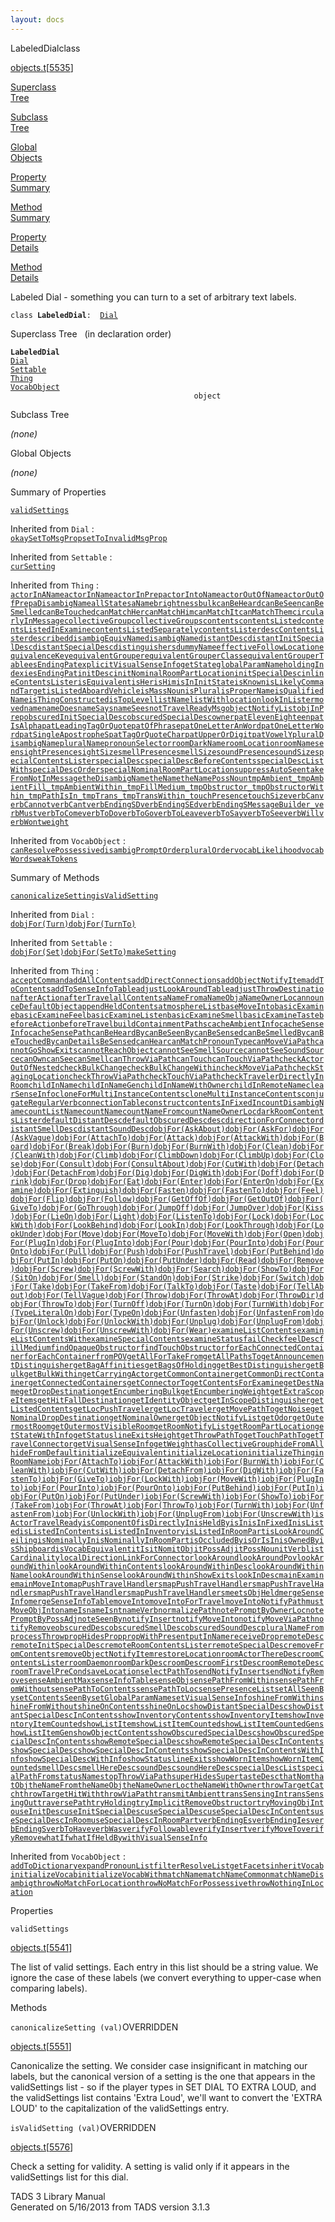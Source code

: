```yaml
---
layout: docs
---
```

<span class="title">LabeledDial</span><span class="type">class</span>

[objects.t](../file/objects.t.html)\[[5535](../source/objects.t.html#5535)\]

[Superclass  
Tree](#_SuperClassTree_)

[Subclass  
Tree](#_SubClassTree_)

[Global  
Objects](#_ObjectSummary_)

[Property  
Summary](#_PropSummary_)

[Method  
Summary](#_MethodSummary_)

[Property  
Details](#_Properties_)

[Method  
Details](#_Methods_)



Labeled Dial - something you can turn to a set of arbitrary text labels.

`class `**`LabeledDial`**` :   `[`Dial`](../object/Dial.html)



<span id="_SuperClassTree_"></span>



<span class="hdln">Superclass Tree</span>   (in declaration order)



**`LabeledDial`**  
[`Dial`](../object/Dial.html)  
[`Settable`](../object/Settable.html)  
[`Thing`](../object/Thing.html)  
[`VocabObject`](../object/VocabObject.html)  
`                                         object`  
<span id="_SubClassTree_"></span>



<span class="hdln">Subclass Tree</span>  



*(none)* <span id="_ObjectSummary_"></span>



<span class="hdln">Global Objects</span>  



*(none)* <span id="_PropSummary_"></span>



<span class="hdln">Summary of Properties</span>  



[`validSettings`](#validSettings)

Inherited from `Dial` :  
[`okaySetToMsgProp`](../object/Dial.html#okaySetToMsgProp)[`setToInvalidMsgProp`](../object/Dial.html#setToInvalidMsgProp)

Inherited from `Settable` :  
[`curSetting`](../object/Settable.html#curSetting)

Inherited from `Thing` :  
[`actorInAName`](../object/Thing.html#actorInAName)[`actorInName`](../object/Thing.html#actorInName)[`actorInPrep`](../object/Thing.html#actorInPrep)[`actorIntoName`](../object/Thing.html#actorIntoName)[`actorOutOfName`](../object/Thing.html#actorOutOfName)[`actorOutOfPrep`](../object/Thing.html#actorOutOfPrep)[`aDisambigName`](../object/Thing.html#aDisambigName)[`allStates`](../object/Thing.html#allStates)[`aName`](../object/Thing.html#aName)[`brightness`](../object/Thing.html#brightness)[`bulk`](../object/Thing.html#bulk)[`canBeHeard`](../object/Thing.html#canBeHeard)[`canBeSeen`](../object/Thing.html#canBeSeen)[`canBeSmelled`](../object/Thing.html#canBeSmelled)[`canBeTouched`](../object/Thing.html#canBeTouched)[`canMatchHer`](../object/Thing.html#canMatchHer)[`canMatchHim`](../object/Thing.html#canMatchHim)[`canMatchIt`](../object/Thing.html#canMatchIt)[`canMatchThem`](../object/Thing.html#canMatchThem)[`circularlyInMessage`](../object/Thing.html#circularlyInMessage)[`collectiveGroup`](../object/Thing.html#collectiveGroup)[`collectiveGroups`](../object/Thing.html#collectiveGroups)[`contents`](../object/Thing.html#contents)[`contentsListed`](../object/Thing.html#contentsListed)[`contentsListedInExamine`](../object/Thing.html#contentsListedInExamine)[`contentsListedSeparately`](../object/Thing.html#contentsListedSeparately)[`contentsLister`](../object/Thing.html#contentsLister)[`descContentsLister`](../object/Thing.html#descContentsLister)[`described`](../object/Thing.html#described)[`disambigEquivName`](../object/Thing.html#disambigEquivName)[`disambigName`](../object/Thing.html#disambigName)[`distantDesc`](../object/Thing.html#distantDesc)[`distantInitSpecialDesc`](../object/Thing.html#distantInitSpecialDesc)[`distantSpecialDesc`](../object/Thing.html#distantSpecialDesc)[`distinguishers`](../object/Thing.html#distinguishers)[`dummyName`](../object/Thing.html#dummyName)[`effectiveFollowLocation`](../object/Thing.html#effectiveFollowLocation)[`equivalenceKey`](../object/Thing.html#equivalenceKey)[`equivalentGrouper`](../object/Thing.html#equivalentGrouper)[`equivalentGrouperClass`](../object/Thing.html#equivalentGrouperClass)[`equivalentGrouperTable`](../object/Thing.html#equivalentGrouperTable)[`esEndingPat`](../object/Thing.html#esEndingPat)[`explicitVisualSenseInfo`](../object/Thing.html#explicitVisualSenseInfo)[`getState`](../object/Thing.html#getState)[`globalParamName`](../object/Thing.html#globalParamName)[`holdingIndex`](../object/Thing.html#holdingIndex)[`iesEndingPat`](../object/Thing.html#iesEndingPat)[`initDesc`](../object/Thing.html#initDesc)[`initNominalRoomPartLocation`](../object/Thing.html#initNominalRoomPartLocation)[`initSpecialDesc`](../object/Thing.html#initSpecialDesc)[`inlineContentsLister`](../object/Thing.html#inlineContentsLister)[`isEquivalent`](../object/Thing.html#isEquivalent)[`isHer`](../object/Thing.html#isHer)[`isHim`](../object/Thing.html#isHim)[`isInInitState`](../object/Thing.html#isInInitState)[`isKnown`](../object/Thing.html#isKnown)[`isLikelyCommandTarget`](../object/Thing.html#isLikelyCommandTarget)[`isListedAboardVehicle`](../object/Thing.html#isListedAboardVehicle)[`isMassNoun`](../object/Thing.html#isMassNoun)[`isPlural`](../object/Thing.html#isPlural)[`isProperName`](../object/Thing.html#isProperName)[`isQualifiedName`](../object/Thing.html#isQualifiedName)[`isThingConstructed`](../object/Thing.html#isThingConstructed)[`isTopLevel`](../object/Thing.html#isTopLevel)[`listName`](../object/Thing.html#listName)[`listWith`](../object/Thing.html#listWith)[`location`](../object/Thing.html#location)[`lookInLister`](../object/Thing.html#lookInLister)[`moved`](../object/Thing.html#moved)[`name`](../object/Thing.html#name)[`nameDoes`](../object/Thing.html#nameDoes)[`nameSays`](../object/Thing.html#nameSays)[`nameSees`](../object/Thing.html#nameSees)[`notTravelReadyMsg`](../object/Thing.html#notTravelReadyMsg)[`objectNotifyList`](../object/Thing.html#objectNotifyList)[`objInPrep`](../object/Thing.html#objInPrep)[`obscuredInitSpecialDesc`](../object/Thing.html#obscuredInitSpecialDesc)[`obscuredSpecialDesc`](../object/Thing.html#obscuredSpecialDesc)[`owner`](../object/Thing.html#owner)[`patElevenEighteen`](../object/Thing.html#patElevenEighteen)[`patIsAlpha`](../object/Thing.html#patIsAlpha)[`patLeadingTagOrQuote`](../object/Thing.html#patLeadingTagOrQuote)[`patOfPhrase`](../object/Thing.html#patOfPhrase)[`patOneLetterAnWord`](../object/Thing.html#patOneLetterAnWord)[`patOneLetterWord`](../object/Thing.html#patOneLetterWord)[`patSingleApostropheS`](../object/Thing.html#patSingleApostropheS)[`patTagOrQuoteChar`](../object/Thing.html#patTagOrQuoteChar)[`patUpperOrDigit`](../object/Thing.html#patUpperOrDigit)[`patVowelY`](../object/Thing.html#patVowelY)[`pluralDisambigName`](../object/Thing.html#pluralDisambigName)[`pluralName`](../object/Thing.html#pluralName)[`pronounSelector`](../object/Thing.html#pronounSelector)[`roomDarkName`](../object/Thing.html#roomDarkName)[`roomLocation`](../object/Thing.html#roomLocation)[`roomName`](../object/Thing.html#roomName)[`seen`](../object/Thing.html#seen)[`sightPresence`](../object/Thing.html#sightPresence)[`sightSize`](../object/Thing.html#sightSize)[`smellPresence`](../object/Thing.html#smellPresence)[`smellSize`](../object/Thing.html#smellSize)[`soundPresence`](../object/Thing.html#soundPresence)[`soundSize`](../object/Thing.html#soundSize)[`specialContentsLister`](../object/Thing.html#specialContentsLister)[`specialDesc`](../object/Thing.html#specialDesc)[`specialDescBeforeContents`](../object/Thing.html#specialDescBeforeContents)[`specialDescListWith`](../object/Thing.html#specialDescListWith)[`specialDescOrder`](../object/Thing.html#specialDescOrder)[`specialNominalRoomPartLocation`](../object/Thing.html#specialNominalRoomPartLocation)[`suppressAutoSeen`](../object/Thing.html#suppressAutoSeen)[`takeFromNotInMessage`](../object/Thing.html#takeFromNotInMessage)[`theDisambigName`](../object/Thing.html#theDisambigName)[`theName`](../object/Thing.html#theName)[`theNamePossNoun`](../object/Thing.html#theNamePossNoun)[`tmpAmbient_`](../object/Thing.html#tmpAmbient_)[`tmpAmbientFill_`](../object/Thing.html#tmpAmbientFill_)[`tmpAmbientWithin_`](../object/Thing.html#tmpAmbientWithin_)[`tmpFillMedium_`](../object/Thing.html#tmpFillMedium_)[`tmpObstructor_`](../object/Thing.html#tmpObstructor_)[`tmpObstructorWithin_`](../object/Thing.html#tmpObstructorWithin_)[`tmpPathIsIn_`](../object/Thing.html#tmpPathIsIn_)[`tmpTrans_`](../object/Thing.html#tmpTrans_)[`tmpTransWithin_`](../object/Thing.html#tmpTransWithin_)[`touchPresence`](../object/Thing.html#touchPresence)[`touchSize`](../object/Thing.html#touchSize)[`verbCan`](../object/Thing.html#verbCan)[`verbCannot`](../object/Thing.html#verbCannot)[`verbCant`](../object/Thing.html#verbCant)[`verbEndingSD`](../object/Thing.html#verbEndingSD)[`verbEndingSEd`](../object/Thing.html#verbEndingSEd)[`verbEndingSMessageBuilder_`](../object/Thing.html#verbEndingSMessageBuilder_)[`verbMust`](../object/Thing.html#verbMust)[`verbToCome`](../object/Thing.html#verbToCome)[`verbToDo`](../object/Thing.html#verbToDo)[`verbToGo`](../object/Thing.html#verbToGo)[`verbToLeave`](../object/Thing.html#verbToLeave)[`verbToSay`](../object/Thing.html#verbToSay)[`verbToSee`](../object/Thing.html#verbToSee)[`verbWill`](../object/Thing.html#verbWill)[`verbWont`](../object/Thing.html#verbWont)[`weight`](../object/Thing.html#weight)

Inherited from `VocabObject` :  
[`canResolvePossessive`](../object/VocabObject.html#canResolvePossessive)[`disambigPromptOrder`](../object/VocabObject.html#disambigPromptOrder)[`pluralOrder`](../object/VocabObject.html#pluralOrder)[`vocabLikelihood`](../object/VocabObject.html#vocabLikelihood)[`vocabWords`](../object/VocabObject.html#vocabWords)[`weakTokens`](../object/VocabObject.html#weakTokens)

<span id="_MethodSummary_"></span>



<span class="hdln">Summary of Methods</span>  



[`canonicalizeSetting`](#canonicalizeSetting)[`isValidSetting`](#isValidSetting)

Inherited from `Dial` :  
[`dobjFor(Turn)`](../object/Dial.html#dobjFor(Turn))[`dobjFor(TurnTo)`](../object/Dial.html#dobjFor(TurnTo))

Inherited from `Settable` :  
[`dobjFor(Set)`](../object/Settable.html#dobjFor(Set))[`dobjFor(SetTo)`](../object/Settable.html#dobjFor(SetTo))[`makeSetting`](../object/Settable.html#makeSetting)

Inherited from `Thing` :  
[`acceptCommand`](../object/Thing.html#acceptCommand)[`addAllContents`](../object/Thing.html#addAllContents)[`addDirectConnections`](../object/Thing.html#addDirectConnections)[`addObjectNotifyItem`](../object/Thing.html#addObjectNotifyItem)[`addToContents`](../object/Thing.html#addToContents)[`addToSenseInfoTable`](../object/Thing.html#addToSenseInfoTable)[`adjustLookAroundTable`](../object/Thing.html#adjustLookAroundTable)[`adjustThrowDestination`](../object/Thing.html#adjustThrowDestination)[`afterAction`](../object/Thing.html#afterAction)[`afterTravel`](../object/Thing.html#afterTravel)[`allContents`](../object/Thing.html#allContents)[`aNameFrom`](../object/Thing.html#aNameFrom)[`aNameObj`](../object/Thing.html#aNameObj)[`aNameOwnerLoc`](../object/Thing.html#aNameOwnerLoc)[`announceDefaultObject`](../object/Thing.html#announceDefaultObject)[`appendHeldContents`](../object/Thing.html#appendHeldContents)[`atmosphereList`](../object/Thing.html#atmosphereList)[`baseMoveInto`](../object/Thing.html#baseMoveInto)[`basicExamine`](../object/Thing.html#basicExamine)[`basicExamineFeel`](../object/Thing.html#basicExamineFeel)[`basicExamineListen`](../object/Thing.html#basicExamineListen)[`basicExamineSmell`](../object/Thing.html#basicExamineSmell)[`basicExamineTaste`](../object/Thing.html#basicExamineTaste)[`beforeAction`](../object/Thing.html#beforeAction)[`beforeTravel`](../object/Thing.html#beforeTravel)[`buildContainmentPaths`](../object/Thing.html#buildContainmentPaths)[`cacheAmbientInfo`](../object/Thing.html#cacheAmbientInfo)[`cacheSenseInfo`](../object/Thing.html#cacheSenseInfo)[`cacheSensePath`](../object/Thing.html#cacheSensePath)[`canBeHeardBy`](../object/Thing.html#canBeHeardBy)[`canBeSeenBy`](../object/Thing.html#canBeSeenBy)[`canBeSensed`](../object/Thing.html#canBeSensed)[`canBeSmelledBy`](../object/Thing.html#canBeSmelledBy)[`canBeTouchedBy`](../object/Thing.html#canBeTouchedBy)[`canDetailsBeSensed`](../object/Thing.html#canDetailsBeSensed)[`canHear`](../object/Thing.html#canHear)[`canMatchPronounType`](../object/Thing.html#canMatchPronounType)[`canMoveViaPath`](../object/Thing.html#canMoveViaPath)[`cannotGoShowExits`](../object/Thing.html#cannotGoShowExits)[`cannotReachObject`](../object/Thing.html#cannotReachObject)[`cannotSeeSmellSource`](../object/Thing.html#cannotSeeSmellSource)[`cannotSeeSoundSource`](../object/Thing.html#cannotSeeSoundSource)[`canOwn`](../object/Thing.html#canOwn)[`canSee`](../object/Thing.html#canSee)[`canSmell`](../object/Thing.html#canSmell)[`canThrowViaPath`](../object/Thing.html#canThrowViaPath)[`canTouch`](../object/Thing.html#canTouch)[`canTouchViaPath`](../object/Thing.html#canTouchViaPath)[`checkActorOutOfNested`](../object/Thing.html#checkActorOutOfNested)[`checkBulkChange`](../object/Thing.html#checkBulkChange)[`checkBulkChangeWithin`](../object/Thing.html#checkBulkChangeWithin)[`checkMoveViaPath`](../object/Thing.html#checkMoveViaPath)[`checkStagingLocation`](../object/Thing.html#checkStagingLocation)[`checkThrowViaPath`](../object/Thing.html#checkThrowViaPath)[`checkTouchViaPath`](../object/Thing.html#checkTouchViaPath)[`checkTravelerDirectlyInRoom`](../object/Thing.html#checkTravelerDirectlyInRoom)[`childInName`](../object/Thing.html#childInName)[`childInNameGen`](../object/Thing.html#childInNameGen)[`childInNameWithOwner`](../object/Thing.html#childInNameWithOwner)[`childInRemoteName`](../object/Thing.html#childInRemoteName)[`clearSenseInfo`](../object/Thing.html#clearSenseInfo)[`cloneForMultiInstanceContents`](../object/Thing.html#cloneForMultiInstanceContents)[`cloneMultiInstanceContents`](../object/Thing.html#cloneMultiInstanceContents)[`conjugateRegularVerb`](../object/Thing.html#conjugateRegularVerb)[`connectionTable`](../object/Thing.html#connectionTable)[`construct`](../object/Thing.html#construct)[`contentsInFixedIn`](../object/Thing.html#contentsInFixedIn)[`countDisambigName`](../object/Thing.html#countDisambigName)[`countListName`](../object/Thing.html#countListName)[`countName`](../object/Thing.html#countName)[`countNameFrom`](../object/Thing.html#countNameFrom)[`countNameOwnerLoc`](../object/Thing.html#countNameOwnerLoc)[`darkRoomContentsLister`](../object/Thing.html#darkRoomContentsLister)[`defaultDistantDesc`](../object/Thing.html#defaultDistantDesc)[`defaultObscuredDesc`](../object/Thing.html#defaultObscuredDesc)[`desc`](../object/Thing.html#desc)[`directionForConnector`](../object/Thing.html#directionForConnector)[`distantSmellDesc`](../object/Thing.html#distantSmellDesc)[`distantSoundDesc`](../object/Thing.html#distantSoundDesc)[`dobjFor(AskAbout)`](../object/Thing.html#dobjFor(AskAbout))[`dobjFor(AskFor)`](../object/Thing.html#dobjFor(AskFor))[`dobjFor(AskVague)`](../object/Thing.html#dobjFor(AskVague))[`dobjFor(AttachTo)`](../object/Thing.html#dobjFor(AttachTo))[`dobjFor(Attack)`](../object/Thing.html#dobjFor(Attack))[`dobjFor(AttackWith)`](../object/Thing.html#dobjFor(AttackWith))[`dobjFor(Board)`](../object/Thing.html#dobjFor(Board))[`dobjFor(Break)`](../object/Thing.html#dobjFor(Break))[`dobjFor(Burn)`](../object/Thing.html#dobjFor(Burn))[`dobjFor(BurnWith)`](../object/Thing.html#dobjFor(BurnWith))[`dobjFor(Clean)`](../object/Thing.html#dobjFor(Clean))[`dobjFor(CleanWith)`](../object/Thing.html#dobjFor(CleanWith))[`dobjFor(Climb)`](../object/Thing.html#dobjFor(Climb))[`dobjFor(ClimbDown)`](../object/Thing.html#dobjFor(ClimbDown))[`dobjFor(ClimbUp)`](../object/Thing.html#dobjFor(ClimbUp))[`dobjFor(Close)`](../object/Thing.html#dobjFor(Close))[`dobjFor(Consult)`](../object/Thing.html#dobjFor(Consult))[`dobjFor(ConsultAbout)`](../object/Thing.html#dobjFor(ConsultAbout))[`dobjFor(CutWith)`](../object/Thing.html#dobjFor(CutWith))[`dobjFor(Detach)`](../object/Thing.html#dobjFor(Detach))[`dobjFor(DetachFrom)`](../object/Thing.html#dobjFor(DetachFrom))[`dobjFor(Dig)`](../object/Thing.html#dobjFor(Dig))[`dobjFor(DigWith)`](../object/Thing.html#dobjFor(DigWith))[`dobjFor(Doff)`](../object/Thing.html#dobjFor(Doff))[`dobjFor(Drink)`](../object/Thing.html#dobjFor(Drink))[`dobjFor(Drop)`](../object/Thing.html#dobjFor(Drop))[`dobjFor(Eat)`](../object/Thing.html#dobjFor(Eat))[`dobjFor(Enter)`](../object/Thing.html#dobjFor(Enter))[`dobjFor(EnterOn)`](../object/Thing.html#dobjFor(EnterOn))[`dobjFor(Examine)`](../object/Thing.html#dobjFor(Examine))[`dobjFor(Extinguish)`](../object/Thing.html#dobjFor(Extinguish))[`dobjFor(Fasten)`](../object/Thing.html#dobjFor(Fasten))[`dobjFor(FastenTo)`](../object/Thing.html#dobjFor(FastenTo))[`dobjFor(Feel)`](../object/Thing.html#dobjFor(Feel))[`dobjFor(Flip)`](../object/Thing.html#dobjFor(Flip))[`dobjFor(Follow)`](../object/Thing.html#dobjFor(Follow))[`dobjFor(GetOffOf)`](../object/Thing.html#dobjFor(GetOffOf))[`dobjFor(GetOutOf)`](../object/Thing.html#dobjFor(GetOutOf))[`dobjFor(GiveTo)`](../object/Thing.html#dobjFor(GiveTo))[`dobjFor(GoThrough)`](../object/Thing.html#dobjFor(GoThrough))[`dobjFor(JumpOff)`](../object/Thing.html#dobjFor(JumpOff))[`dobjFor(JumpOver)`](../object/Thing.html#dobjFor(JumpOver))[`dobjFor(Kiss)`](../object/Thing.html#dobjFor(Kiss))[`dobjFor(LieOn)`](../object/Thing.html#dobjFor(LieOn))[`dobjFor(Light)`](../object/Thing.html#dobjFor(Light))[`dobjFor(ListenTo)`](../object/Thing.html#dobjFor(ListenTo))[`dobjFor(Lock)`](../object/Thing.html#dobjFor(Lock))[`dobjFor(LockWith)`](../object/Thing.html#dobjFor(LockWith))[`dobjFor(LookBehind)`](../object/Thing.html#dobjFor(LookBehind))[`dobjFor(LookIn)`](../object/Thing.html#dobjFor(LookIn))[`dobjFor(LookThrough)`](../object/Thing.html#dobjFor(LookThrough))[`dobjFor(LookUnder)`](../object/Thing.html#dobjFor(LookUnder))[`dobjFor(Move)`](../object/Thing.html#dobjFor(Move))[`dobjFor(MoveTo)`](../object/Thing.html#dobjFor(MoveTo))[`dobjFor(MoveWith)`](../object/Thing.html#dobjFor(MoveWith))[`dobjFor(Open)`](../object/Thing.html#dobjFor(Open))[`dobjFor(PlugIn)`](../object/Thing.html#dobjFor(PlugIn))[`dobjFor(PlugInto)`](../object/Thing.html#dobjFor(PlugInto))[`dobjFor(Pour)`](../object/Thing.html#dobjFor(Pour))[`dobjFor(PourInto)`](../object/Thing.html#dobjFor(PourInto))[`dobjFor(PourOnto)`](../object/Thing.html#dobjFor(PourOnto))[`dobjFor(Pull)`](../object/Thing.html#dobjFor(Pull))[`dobjFor(Push)`](../object/Thing.html#dobjFor(Push))[`dobjFor(PushTravel)`](../object/Thing.html#dobjFor(PushTravel))[`dobjFor(PutBehind)`](../object/Thing.html#dobjFor(PutBehind))[`dobjFor(PutIn)`](../object/Thing.html#dobjFor(PutIn))[`dobjFor(PutOn)`](../object/Thing.html#dobjFor(PutOn))[`dobjFor(PutUnder)`](../object/Thing.html#dobjFor(PutUnder))[`dobjFor(Read)`](../object/Thing.html#dobjFor(Read))[`dobjFor(Remove)`](../object/Thing.html#dobjFor(Remove))[`dobjFor(Screw)`](../object/Thing.html#dobjFor(Screw))[`dobjFor(ScrewWith)`](../object/Thing.html#dobjFor(ScrewWith))[`dobjFor(Search)`](../object/Thing.html#dobjFor(Search))[`dobjFor(ShowTo)`](../object/Thing.html#dobjFor(ShowTo))[`dobjFor(SitOn)`](../object/Thing.html#dobjFor(SitOn))[`dobjFor(Smell)`](../object/Thing.html#dobjFor(Smell))[`dobjFor(StandOn)`](../object/Thing.html#dobjFor(StandOn))[`dobjFor(Strike)`](../object/Thing.html#dobjFor(Strike))[`dobjFor(Switch)`](../object/Thing.html#dobjFor(Switch))[`dobjFor(Take)`](../object/Thing.html#dobjFor(Take))[`dobjFor(TakeFrom)`](../object/Thing.html#dobjFor(TakeFrom))[`dobjFor(TalkTo)`](../object/Thing.html#dobjFor(TalkTo))[`dobjFor(Taste)`](../object/Thing.html#dobjFor(Taste))[`dobjFor(TellAbout)`](../object/Thing.html#dobjFor(TellAbout))[`dobjFor(TellVague)`](../object/Thing.html#dobjFor(TellVague))[`dobjFor(Throw)`](../object/Thing.html#dobjFor(Throw))[`dobjFor(ThrowAt)`](../object/Thing.html#dobjFor(ThrowAt))[`dobjFor(ThrowDir)`](../object/Thing.html#dobjFor(ThrowDir))[`dobjFor(ThrowTo)`](../object/Thing.html#dobjFor(ThrowTo))[`dobjFor(TurnOff)`](../object/Thing.html#dobjFor(TurnOff))[`dobjFor(TurnOn)`](../object/Thing.html#dobjFor(TurnOn))[`dobjFor(TurnWith)`](../object/Thing.html#dobjFor(TurnWith))[`dobjFor(TypeLiteralOn)`](../object/Thing.html#dobjFor(TypeLiteralOn))[`dobjFor(TypeOn)`](../object/Thing.html#dobjFor(TypeOn))[`dobjFor(Unfasten)`](../object/Thing.html#dobjFor(Unfasten))[`dobjFor(UnfastenFrom)`](../object/Thing.html#dobjFor(UnfastenFrom))[`dobjFor(Unlock)`](../object/Thing.html#dobjFor(Unlock))[`dobjFor(UnlockWith)`](../object/Thing.html#dobjFor(UnlockWith))[`dobjFor(Unplug)`](../object/Thing.html#dobjFor(Unplug))[`dobjFor(UnplugFrom)`](../object/Thing.html#dobjFor(UnplugFrom))[`dobjFor(Unscrew)`](../object/Thing.html#dobjFor(Unscrew))[`dobjFor(UnscrewWith)`](../object/Thing.html#dobjFor(UnscrewWith))[`dobjFor(Wear)`](../object/Thing.html#dobjFor(Wear))[`examineListContents`](../object/Thing.html#examineListContents)[`examineListContentsWith`](../object/Thing.html#examineListContentsWith)[`examineSpecialContents`](../object/Thing.html#examineSpecialContents)[`examineStatus`](../object/Thing.html#examineStatus)[`failCheck`](../object/Thing.html#failCheck)[`feelDesc`](../object/Thing.html#feelDesc)[`fillMedium`](../object/Thing.html#fillMedium)[`findOpaqueObstructor`](../object/Thing.html#findOpaqueObstructor)[`findTouchObstructor`](../object/Thing.html#findTouchObstructor)[`forEachConnectedContainer`](../object/Thing.html#forEachConnectedContainer)[`forEachContainer`](../object/Thing.html#forEachContainer)[`fromPOV`](../object/Thing.html#fromPOV)[`getAllForTakeFrom`](../object/Thing.html#getAllForTakeFrom)[`getAllPathsTo`](../object/Thing.html#getAllPathsTo)[`getAnnouncementDistinguisher`](../object/Thing.html#getAnnouncementDistinguisher)[`getBagAffinities`](../object/Thing.html#getBagAffinities)[`getBagsOfHolding`](../object/Thing.html#getBagsOfHolding)[`getBestDistinguisher`](../object/Thing.html#getBestDistinguisher)[`getBulk`](../object/Thing.html#getBulk)[`getBulkWithin`](../object/Thing.html#getBulkWithin)[`getCarryingActor`](../object/Thing.html#getCarryingActor)[`getCommonContainer`](../object/Thing.html#getCommonContainer)[`getCommonDirectContainer`](../object/Thing.html#getCommonDirectContainer)[`getConnectedContainers`](../object/Thing.html#getConnectedContainers)[`getConnectorTo`](../object/Thing.html#getConnectorTo)[`getContentsForExamine`](../object/Thing.html#getContentsForExamine)[`getDestName`](../object/Thing.html#getDestName)[`getDropDestination`](../object/Thing.html#getDropDestination)[`getEncumberingBulk`](../object/Thing.html#getEncumberingBulk)[`getEncumberingWeight`](../object/Thing.html#getEncumberingWeight)[`getExtraScopeItems`](../object/Thing.html#getExtraScopeItems)[`getHitFallDestination`](../object/Thing.html#getHitFallDestination)[`getIdentityObject`](../object/Thing.html#getIdentityObject)[`getInScopeDistinguisher`](../object/Thing.html#getInScopeDistinguisher)[`getListedContents`](../object/Thing.html#getListedContents)[`getLocPushTraveler`](../object/Thing.html#getLocPushTraveler)[`getLocTraveler`](../object/Thing.html#getLocTraveler)[`getMovePathTo`](../object/Thing.html#getMovePathTo)[`getNoise`](../object/Thing.html#getNoise)[`getNominalDropDestination`](../object/Thing.html#getNominalDropDestination)[`getNominalOwner`](../object/Thing.html#getNominalOwner)[`getObjectNotifyList`](../object/Thing.html#getObjectNotifyList)[`getOdor`](../object/Thing.html#getOdor)[`getOutermostRoom`](../object/Thing.html#getOutermostRoom)[`getOutermostVisibleRoom`](../object/Thing.html#getOutermostVisibleRoom)[`getRoomNotifyList`](../object/Thing.html#getRoomNotifyList)[`getRoomPartLocation`](../object/Thing.html#getRoomPartLocation)[`getStateWithInfo`](../object/Thing.html#getStateWithInfo)[`getStatuslineExitsHeight`](../object/Thing.html#getStatuslineExitsHeight)[`getThrowPathTo`](../object/Thing.html#getThrowPathTo)[`getTouchPathTo`](../object/Thing.html#getTouchPathTo)[`getTravelConnector`](../object/Thing.html#getTravelConnector)[`getVisualSenseInfo`](../object/Thing.html#getVisualSenseInfo)[`getWeight`](../object/Thing.html#getWeight)[`hasCollectiveGroup`](../object/Thing.html#hasCollectiveGroup)[`hideFromAll`](../object/Thing.html#hideFromAll)[`hideFromDefault`](../object/Thing.html#hideFromDefault)[`initializeEquivalent`](../object/Thing.html#initializeEquivalent)[`initializeLocation`](../object/Thing.html#initializeLocation)[`initializeThing`](../object/Thing.html#initializeThing)[`inRoomName`](../object/Thing.html#inRoomName)[`iobjFor(AttachTo)`](../object/Thing.html#iobjFor(AttachTo))[`iobjFor(AttackWith)`](../object/Thing.html#iobjFor(AttackWith))[`iobjFor(BurnWith)`](../object/Thing.html#iobjFor(BurnWith))[`iobjFor(CleanWith)`](../object/Thing.html#iobjFor(CleanWith))[`iobjFor(CutWith)`](../object/Thing.html#iobjFor(CutWith))[`iobjFor(DetachFrom)`](../object/Thing.html#iobjFor(DetachFrom))[`iobjFor(DigWith)`](../object/Thing.html#iobjFor(DigWith))[`iobjFor(FastenTo)`](../object/Thing.html#iobjFor(FastenTo))[`iobjFor(GiveTo)`](../object/Thing.html#iobjFor(GiveTo))[`iobjFor(LockWith)`](../object/Thing.html#iobjFor(LockWith))[`iobjFor(MoveWith)`](../object/Thing.html#iobjFor(MoveWith))[`iobjFor(PlugInto)`](../object/Thing.html#iobjFor(PlugInto))[`iobjFor(PourInto)`](../object/Thing.html#iobjFor(PourInto))[`iobjFor(PourOnto)`](../object/Thing.html#iobjFor(PourOnto))[`iobjFor(PutBehind)`](../object/Thing.html#iobjFor(PutBehind))[`iobjFor(PutIn)`](../object/Thing.html#iobjFor(PutIn))[`iobjFor(PutOn)`](../object/Thing.html#iobjFor(PutOn))[`iobjFor(PutUnder)`](../object/Thing.html#iobjFor(PutUnder))[`iobjFor(ScrewWith)`](../object/Thing.html#iobjFor(ScrewWith))[`iobjFor(ShowTo)`](../object/Thing.html#iobjFor(ShowTo))[`iobjFor(TakeFrom)`](../object/Thing.html#iobjFor(TakeFrom))[`iobjFor(ThrowAt)`](../object/Thing.html#iobjFor(ThrowAt))[`iobjFor(ThrowTo)`](../object/Thing.html#iobjFor(ThrowTo))[`iobjFor(TurnWith)`](../object/Thing.html#iobjFor(TurnWith))[`iobjFor(UnfastenFrom)`](../object/Thing.html#iobjFor(UnfastenFrom))[`iobjFor(UnlockWith)`](../object/Thing.html#iobjFor(UnlockWith))[`iobjFor(UnplugFrom)`](../object/Thing.html#iobjFor(UnplugFrom))[`iobjFor(UnscrewWith)`](../object/Thing.html#iobjFor(UnscrewWith))[`isActorTravelReady`](../object/Thing.html#isActorTravelReady)[`isComponentOf`](../object/Thing.html#isComponentOf)[`isDirectlyIn`](../object/Thing.html#isDirectlyIn)[`isHeldBy`](../object/Thing.html#isHeldBy)[`isIn`](../object/Thing.html#isIn)[`isInFixedIn`](../object/Thing.html#isInFixedIn)[`isListed`](../object/Thing.html#isListed)[`isListedInContents`](../object/Thing.html#isListedInContents)[`isListedInInventory`](../object/Thing.html#isListedInInventory)[`isListedInRoomPart`](../object/Thing.html#isListedInRoomPart)[`isLookAroundCeiling`](../object/Thing.html#isLookAroundCeiling)[`isNominallyIn`](../object/Thing.html#isNominallyIn)[`isNominallyInRoomPart`](../object/Thing.html#isNominallyInRoomPart)[`isOccludedBy`](../object/Thing.html#isOccludedBy)[`isOrIsIn`](../object/Thing.html#isOrIsIn)[`isOwnedBy`](../object/Thing.html#isOwnedBy)[`isShipboard`](../object/Thing.html#isShipboard)[`isVocabEquivalent`](../object/Thing.html#isVocabEquivalent)[`itIs`](../object/Thing.html#itIs)[`itNom`](../object/Thing.html#itNom)[`itObj`](../object/Thing.html#itObj)[`itPossAdj`](../object/Thing.html#itPossAdj)[`itPossNoun`](../object/Thing.html#itPossNoun)[`itVerb`](../object/Thing.html#itVerb)[`listCardinality`](../object/Thing.html#listCardinality)[`localDirectionLinkForConnector`](../object/Thing.html#localDirectionLinkForConnector)[`lookAround`](../object/Thing.html#lookAround)[`lookAroundPov`](../object/Thing.html#lookAroundPov)[`lookAroundWithin`](../object/Thing.html#lookAroundWithin)[`lookAroundWithinContents`](../object/Thing.html#lookAroundWithinContents)[`lookAroundWithinDesc`](../object/Thing.html#lookAroundWithinDesc)[`lookAroundWithinName`](../object/Thing.html#lookAroundWithinName)[`lookAroundWithinSense`](../object/Thing.html#lookAroundWithinSense)[`lookAroundWithinShowExits`](../object/Thing.html#lookAroundWithinShowExits)[`lookInDesc`](../object/Thing.html#lookInDesc)[`mainExamine`](../object/Thing.html#mainExamine)[`mainMoveInto`](../object/Thing.html#mainMoveInto)[`mapPushTravelHandlers`](../object/Thing.html#mapPushTravelHandlers)[`mapPushTravelHandlers`](../object/Thing.html#mapPushTravelHandlers)[`mapPushTravelHandlers`](../object/Thing.html#mapPushTravelHandlers)[`mapPushTravelHandlers`](../object/Thing.html#mapPushTravelHandlers)[`mapPushTravelHandlers`](../object/Thing.html#mapPushTravelHandlers)[`meetsObjHeld`](../object/Thing.html#meetsObjHeld)[`mergeSenseInfo`](../object/Thing.html#mergeSenseInfo)[`mergeSenseInfoTable`](../object/Thing.html#mergeSenseInfoTable)[`moveInto`](../object/Thing.html#moveInto)[`moveIntoForTravel`](../object/Thing.html#moveIntoForTravel)[`moveIntoNotifyPath`](../object/Thing.html#moveIntoNotifyPath)[`mustMoveObjInto`](../object/Thing.html#mustMoveObjInto)[`nameIs`](../object/Thing.html#nameIs)[`nameIsnt`](../object/Thing.html#nameIsnt)[`nameVerb`](../object/Thing.html#nameVerb)[`normalizePath`](../object/Thing.html#normalizePath)[`notePromptByOwnerLoc`](../object/Thing.html#notePromptByOwnerLoc)[`notePromptByPossAdj`](../object/Thing.html#notePromptByPossAdj)[`noteSeenBy`](../object/Thing.html#noteSeenBy)[`notifyInsert`](../object/Thing.html#notifyInsert)[`notifyMoveInto`](../object/Thing.html#notifyMoveInto)[`notifyMoveViaPath`](../object/Thing.html#notifyMoveViaPath)[`notifyRemove`](../object/Thing.html#notifyRemove)[`obscuredDesc`](../object/Thing.html#obscuredDesc)[`obscuredSmellDesc`](../object/Thing.html#obscuredSmellDesc)[`obscuredSoundDesc`](../object/Thing.html#obscuredSoundDesc)[`pluralNameFrom`](../object/Thing.html#pluralNameFrom)[`processThrow`](../object/Thing.html#processThrow)[`propHidesProp`](../object/Thing.html#propHidesProp)[`propWithPresent`](../object/Thing.html#propWithPresent)[`putInName`](../object/Thing.html#putInName)[`receiveDrop`](../object/Thing.html#receiveDrop)[`remoteDesc`](../object/Thing.html#remoteDesc)[`remoteInitSpecialDesc`](../object/Thing.html#remoteInitSpecialDesc)[`remoteRoomContentsLister`](../object/Thing.html#remoteRoomContentsLister)[`remoteSpecialDesc`](../object/Thing.html#remoteSpecialDesc)[`removeFromContents`](../object/Thing.html#removeFromContents)[`removeObjectNotifyItem`](../object/Thing.html#removeObjectNotifyItem)[`restoreLocation`](../object/Thing.html#restoreLocation)[`roomActorThereDesc`](../object/Thing.html#roomActorThereDesc)[`roomContentsLister`](../object/Thing.html#roomContentsLister)[`roomDaemon`](../object/Thing.html#roomDaemon)[`roomDarkDesc`](../object/Thing.html#roomDarkDesc)[`roomDesc`](../object/Thing.html#roomDesc)[`roomFirstDesc`](../object/Thing.html#roomFirstDesc)[`roomRemoteDesc`](../object/Thing.html#roomRemoteDesc)[`roomTravelPreCond`](../object/Thing.html#roomTravelPreCond)[`saveLocation`](../object/Thing.html#saveLocation)[`selectPathTo`](../object/Thing.html#selectPathTo)[`sendNotifyInsert`](../object/Thing.html#sendNotifyInsert)[`sendNotifyRemove`](../object/Thing.html#sendNotifyRemove)[`senseAmbientMax`](../object/Thing.html#senseAmbientMax)[`senseInfoTable`](../object/Thing.html#senseInfoTable)[`senseObj`](../object/Thing.html#senseObj)[`sensePathFromWithin`](../object/Thing.html#sensePathFromWithin)[`sensePathFromWithout`](../object/Thing.html#sensePathFromWithout)[`sensePathToContents`](../object/Thing.html#sensePathToContents)[`sensePathToLoc`](../object/Thing.html#sensePathToLoc)[`sensePresenceList`](../object/Thing.html#sensePresenceList)[`setAllSeenBy`](../object/Thing.html#setAllSeenBy)[`setContentsSeenBy`](../object/Thing.html#setContentsSeenBy)[`setGlobalParamName`](../object/Thing.html#setGlobalParamName)[`setVisualSenseInfo`](../object/Thing.html#setVisualSenseInfo)[`shineFromWithin`](../object/Thing.html#shineFromWithin)[`shineFromWithout`](../object/Thing.html#shineFromWithout)[`shineOnContents`](../object/Thing.html#shineOnContents)[`shineOnLoc`](../object/Thing.html#shineOnLoc)[`showDistantSpecialDesc`](../object/Thing.html#showDistantSpecialDesc)[`showDistantSpecialDescInContents`](../object/Thing.html#showDistantSpecialDescInContents)[`showInventoryContents`](../object/Thing.html#showInventoryContents)[`showInventoryItem`](../object/Thing.html#showInventoryItem)[`showInventoryItemCounted`](../object/Thing.html#showInventoryItemCounted)[`showListItem`](../object/Thing.html#showListItem)[`showListItemCounted`](../object/Thing.html#showListItemCounted)[`showListItemCountedGen`](../object/Thing.html#showListItemCountedGen)[`showListItemGen`](../object/Thing.html#showListItemGen)[`showObjectContents`](../object/Thing.html#showObjectContents)[`showObscuredSpecialDesc`](../object/Thing.html#showObscuredSpecialDesc)[`showObscuredSpecialDescInContents`](../object/Thing.html#showObscuredSpecialDescInContents)[`showRemoteSpecialDesc`](../object/Thing.html#showRemoteSpecialDesc)[`showRemoteSpecialDescInContents`](../object/Thing.html#showRemoteSpecialDescInContents)[`showSpecialDesc`](../object/Thing.html#showSpecialDesc)[`showSpecialDescInContents`](../object/Thing.html#showSpecialDescInContents)[`showSpecialDescInContentsWithInfo`](../object/Thing.html#showSpecialDescInContentsWithInfo)[`showSpecialDescWithInfo`](../object/Thing.html#showSpecialDescWithInfo)[`showStatuslineExits`](../object/Thing.html#showStatuslineExits)[`showWornItem`](../object/Thing.html#showWornItem)[`showWornItemCounted`](../object/Thing.html#showWornItemCounted)[`smellDesc`](../object/Thing.html#smellDesc)[`smellHereDesc`](../object/Thing.html#smellHereDesc)[`soundDesc`](../object/Thing.html#soundDesc)[`soundHereDesc`](../object/Thing.html#soundHereDesc)[`specialDescList`](../object/Thing.html#specialDescList)[`specialPathFrom`](../object/Thing.html#specialPathFrom)[`statusName`](../object/Thing.html#statusName)[`stopThrowViaPath`](../object/Thing.html#stopThrowViaPath)[`superHidesSuper`](../object/Thing.html#superHidesSuper)[`tasteDesc`](../object/Thing.html#tasteDesc)[`thatNom`](../object/Thing.html#thatNom)[`thatObj`](../object/Thing.html#thatObj)[`theNameFrom`](../object/Thing.html#theNameFrom)[`theNameObj`](../object/Thing.html#theNameObj)[`theNameOwnerLoc`](../object/Thing.html#theNameOwnerLoc)[`theNameWithOwner`](../object/Thing.html#theNameWithOwner)[`throwTargetCatch`](../object/Thing.html#throwTargetCatch)[`throwTargetHitWith`](../object/Thing.html#throwTargetHitWith)[`throwViaPath`](../object/Thing.html#throwViaPath)[`transmitAmbient`](../object/Thing.html#transmitAmbient)[`transSensingIn`](../object/Thing.html#transSensingIn)[`transSensingOut`](../object/Thing.html#transSensingOut)[`traversePath`](../object/Thing.html#traversePath)[`tryHolding`](../object/Thing.html#tryHolding)[`tryImplicitRemoveObstructor`](../object/Thing.html#tryImplicitRemoveObstructor)[`tryMovingObjInto`](../object/Thing.html#tryMovingObjInto)[`useInitDesc`](../object/Thing.html#useInitDesc)[`useInitSpecialDesc`](../object/Thing.html#useInitSpecialDesc)[`useSpecialDesc`](../object/Thing.html#useSpecialDesc)[`useSpecialDescInContents`](../object/Thing.html#useSpecialDescInContents)[`useSpecialDescInRoom`](../object/Thing.html#useSpecialDescInRoom)[`useSpecialDescInRoomPart`](../object/Thing.html#useSpecialDescInRoomPart)[`verbEndingEs`](../object/Thing.html#verbEndingEs)[`verbEndingIes`](../object/Thing.html#verbEndingIes)[`verbEndingS`](../object/Thing.html#verbEndingS)[`verbToHave`](../object/Thing.html#verbToHave)[`verbWas`](../object/Thing.html#verbWas)[`verifyFollowable`](../object/Thing.html#verifyFollowable)[`verifyInsert`](../object/Thing.html#verifyInsert)[`verifyMoveTo`](../object/Thing.html#verifyMoveTo)[`verifyRemove`](../object/Thing.html#verifyRemove)[`whatIf`](../object/Thing.html#whatIf)[`whatIfHeldBy`](../object/Thing.html#whatIfHeldBy)[`withVisualSenseInfo`](../object/Thing.html#withVisualSenseInfo)

Inherited from `VocabObject` :  
[`addToDictionary`](../object/VocabObject.html#addToDictionary)[`expandPronounList`](../object/VocabObject.html#expandPronounList)[`filterResolveList`](../object/VocabObject.html#filterResolveList)[`getFacets`](../object/VocabObject.html#getFacets)[`inheritVocab`](../object/VocabObject.html#inheritVocab)[`initializeVocab`](../object/VocabObject.html#initializeVocab)[`initializeVocabWith`](../object/VocabObject.html#initializeVocabWith)[`matchName`](../object/VocabObject.html#matchName)[`matchNameCommon`](../object/VocabObject.html#matchNameCommon)[`matchNameDisambig`](../object/VocabObject.html#matchNameDisambig)[`throwNoMatchForLocation`](../object/VocabObject.html#throwNoMatchForLocation)[`throwNoMatchForPossessive`](../object/VocabObject.html#throwNoMatchForPossessive)[`throwNothingInLocation`](../object/VocabObject.html#throwNothingInLocation)

<span id="_Properties_"></span>



<span class="hdln">Properties</span>  



<span id="validSettings"></span>

`validSettings`

[objects.t](../file/objects.t.html)\[[5541](../source/objects.t.html#5541)\]



The list of valid settings. Each entry in this list should be a string
value. We ignore the case of these labels (we convert everything to
upper-case when comparing labels).



<span id="_Methods_"></span>



<span class="hdln">Methods</span>  



<span id="canonicalizeSetting"></span>

`canonicalizeSetting (val)`<span class="rem">OVERRIDDEN</span>

[objects.t](../file/objects.t.html)\[[5551](../source/objects.t.html#5551)\]



Canonicalize the setting. We consider case insignificant in matching our
labels, but the canonical version of a setting is the one that appears
in the validSettings list - so if the player types in SET DIAL TO EXTRA
LOUD, and the validSettings list contains 'Extra Loud', we'll want to
convert the 'EXTRA LOUD' to the capitalization of the validSettings
entry.



<span id="isValidSetting"></span>

`isValidSetting (val)`<span class="rem">OVERRIDDEN</span>

[objects.t](../file/objects.t.html)\[[5576](../source/objects.t.html#5576)\]



Check a setting for validity. A setting is valid only if it appears in
the validSettings list for this dial.





TADS 3 Library Manual  
Generated on 5/16/2013 from TADS version 3.1.3


